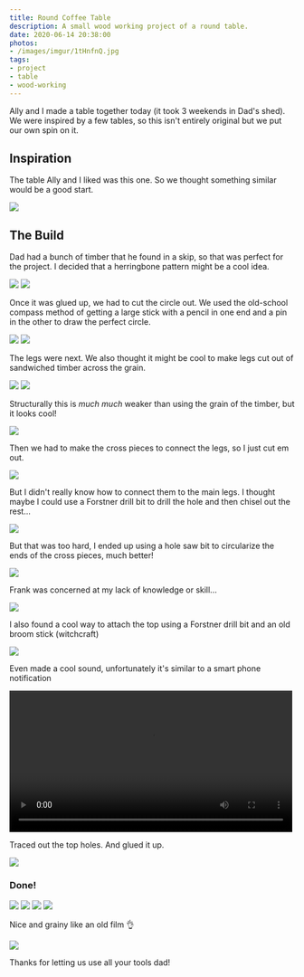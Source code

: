 ```yaml
---
title: Round Coffee Table
description: A small wood working project of a round table.
date: 2020-06-14 20:38:00
photos: 
- /images/imgur/1tHnfnQ.jpg
tags:
- project
- table
- wood-working
---
```


<!-- Album: https://imgur.com/a/AbUvtBE -->

Ally and I made a table together today (it took 3 weekends in Dad's shed). We were inspired by a few tables, so this isn't entirely original but we put our own spin on it.

<!-- more -->

## Inspiration
The table Ally and I liked was this one. So we thought something similar would be a good start. 

![](/images/imgur/20ZPVvI.png)

## The Build
Dad had a bunch of timber that he found in a skip, so that was perfect for the project. I decided that a herringbone pattern might be a cool idea.

![](/images/imgur/LGSvqZ4.jpg)
![](/images/imgur/WArIq3c.jpg)

Once it was glued up, we had to cut the circle out. We used the old-school compass method of getting a large stick with a pencil in one end and a pin in the other to draw the perfect circle.

![](/images/imgur/6oaP4uP.jpg)
![](/images/imgur/Czzc3Ae.jpg)

The legs were next. We also thought it might be cool to make legs cut out of sandwiched timber across the grain.

![](/images/imgur/1dEg8HI.jpg)
![](/images/imgur/BFekz3y.jpg)

Structurally this is _much much_ weaker than using the grain of the timber, but it looks cool!

![](/images/imgur/AgsmRrl.jpg)

Then we had to make the cross pieces to connect the legs, so I just cut em out.

![](/images/imgur/7GYfce2.jpg)

But I didn't really know how to connect them to the main legs. I thought maybe I could use a Forstner drill bit to drill the hole and then chisel out the rest...

![](/images/imgur/51BNwmt.jpg)

But that was too hard, I ended up using a hole saw bit to circularize the ends of the cross pieces, much better!

![](/images/imgur/dfMRxZ5.jpg)

Frank was concerned at my lack of knowledge or skill...

![](/images/imgur/WQ6rfv0.jpg)

I also found a cool way to attach the top using a Forstner drill bit and an old broom stick (witchcraft)

![](/images/imgur/AT3jQsU.jpg)

Even made a cool sound, unfortunately it's similar to a smart phone notification

<video width="500" controls>
  <source src="/images/imgur/eFnCkfD.mp4" type="video/mp4">
  <source src="/images/imgur/eFnCkfD.gif" type="video/ogg">
  Your browser does not support the video tag.
</video>

Traced out the top holes. And glued it up.

![](/images/imgur/d3N2ARl.jpg)

### Done!

![](/images/imgur/9AfYXBa.jpg)
![](/images/imgur/1tHnfnQ.jpg)
![](/images/imgur/Az7aLG1.jpg)
![](/images/imgur/oe68Dtt.jpg)

Nice and grainy like an old film 👌

![](/images/imgur/4kgMIOg.jpg)

Thanks for letting us use all your tools dad!